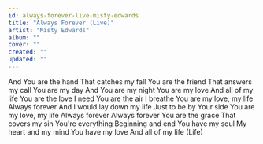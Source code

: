 ```yaml
---
id: always-forever-live-misty-edwards
title: "Always Forever (Live)"
artist: "Misty Edwards"
album: ""
cover: ""
created: ""
updated: ""
---
```


And You are the hand
That catches my fall
You are the friend
That answers my call
You are my day
And You are my night
You are my love
And all of my life
You are the love I need
You are the air I breathe
You are my love, my life
Always forever
And I would lay down my life
Just to be by Your side
You are my love, my life
Always forever
Always forever
You are the grace
That covers my sin
You're everything
Beginning and end
You have my soul
My heart and my mind
You have my love
And all of my life (Life)